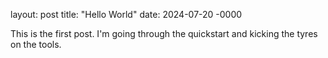 layout: post
title: "Hello World"
date: 2024-07-20 -0000

This is the first post. I'm going through the quickstart and kicking the tyres on the tools.
